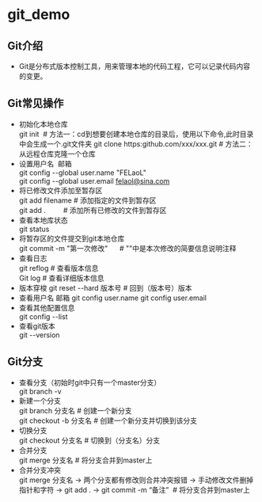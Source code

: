 # git_demo

## Git介绍  
* Git是分布式版本控制工具，用来管理本地的代码工程，它可以记录代码内容的变更。  

## Git常见操作  
* 初始化本地仓库  
git init  # 方法一：cd到想要创建本地仓库的目录后，使用以下命令,此时目录中会生成一个.git文件夹 git clone https:github.com/xxx/xxx.git           # 方法二：从远程仓库克隆一个仓库
* 设置用户名  邮箱   
git config --global user.name "FELaoL"    
git config --global user.email felaol@sina.com    
* 将已修改文件添加至暂存区      
git add filename       # 添加指定的文件到暂存区      
git add .             # 添加所有已修改的文件到暂存区     
* 查看本地库状态    
git status     
* 将暂存区的文件提交到git本地仓库     
git commit -m "第一次修改"        # ""中是本次修改的简要信息说明注释     
* 查看日志    
git reflog                     # 查看版本信息   
Git log                        # 查看详细版本信息  
* 版本穿梭 
git reset --hard 版本号         # 回到（版本号）版本     
* 查看用户名 邮箱
git config user.name git config user.email      
* 查看其他配置信息    
git config --list    
* 查看git版本   
git --version    

## Git分支    
* 查看分支（初始时git中只有一个master分支）     
git branch -v    
* 新建一个分支   
git branch 分支名                 # 创建一个新分支    
git checkout -b 分支名            # 创建一个新分支并切换到该分支     
* 切换分支     
git checkout 分支名                  # 切换到（分支名）分支     
* 合并分支     
git merge 分支名                     # 将分支合并到master上     
* 合并分支冲突      
git merge 分支名 -> 两个分支都有修改则合并冲突报错 -> 手动修改文件删掉指针和字符 -> git add .  -> git commit -m “备注”                                                  # 将分支合并到master上
